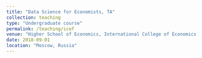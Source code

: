 ```yaml
---
title: "Data Science for Economists, TA"
collection: teaching
type: "Undergraduate course"
permalink: /teaching/icef
venue: "Higher School of Economics, International College of Economics and Finance"
date: 2018-09-01
location: "Moscow, Russia"
---
```



